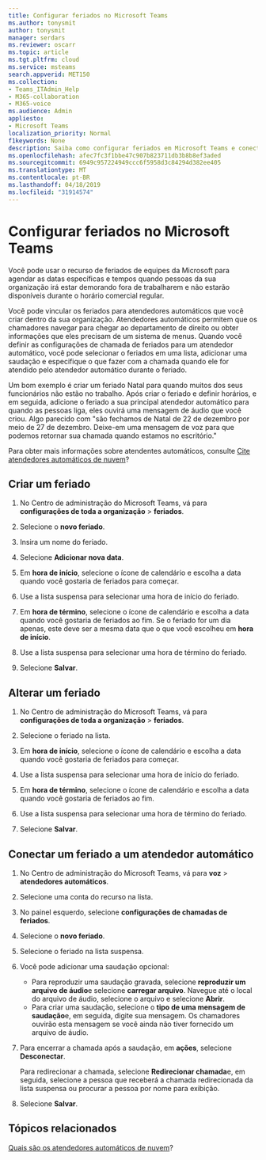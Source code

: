 ```yaml
---
title: Configurar feriados no Microsoft Teams
ms.author: tonysmit
author: tonysmit
manager: serdars
ms.reviewer: oscarr
ms.topic: article
ms.tgt.pltfrm: cloud
ms.service: msteams
search.appverid: MET150
ms.collection:
- Teams_ITAdmin_Help
- M365-collaboration
- M365-voice
ms.audience: Admin
appliesto:
- Microsoft Teams
localization_priority: Normal
f1keywords: None
description: Saiba como configurar feriados em Microsoft Teams e conectá-los para o atendedor automático.
ms.openlocfilehash: afec7fc3f1bbe47c907b823711db3b8b8ef3aded
ms.sourcegitcommit: 6949c957224949ccc6f5958d3c84294d382ee405
ms.translationtype: MT
ms.contentlocale: pt-BR
ms.lasthandoff: 04/18/2019
ms.locfileid: "31914574"
---
```

# <a name="set-up-holidays-in-microsoft-teams"></a>Configurar feriados no Microsoft Teams

Você pode usar o recurso de feriados de equipes da Microsoft para agendar as datas específicas e tempos quando pessoas da sua organização irá estar demorando fora de trabalharem e não estarão disponíveis durante o horário comercial regular. 

Você pode vincular os feriados para atendedores automáticos que você criar dentro da sua organização. Atendedores automáticos permitem que os chamadores navegar para chegar ao departamento de direito ou obter informações que eles precisam de um sistema de menus. Quando você definir as configurações de chamada de feriados para um atendedor automático, você pode selecionar o feriados em uma lista, adicionar uma saudação e especifique o que fazer com a chamada quando ele for atendido pelo atendedor automático durante o feriado.

Um bom exemplo é criar um feriado Natal para quando muitos dos seus funcionários não estão no trabalho. Após criar o feriado e definir horários, e em seguida, adicione o feriado a sua principal atendedor automático para quando as pessoas liga, eles ouvirá uma mensagem de áudio que você criou. Algo parecido com "são fechamos de Natal de 22 de dezembro por meio de 27 de dezembro. Deixe-em uma mensagem de voz para que podemos retornar sua chamada quando estamos no escritório."

Para obter mais informações sobre atendentes automáticos, consulte [Cite atendedores automáticos de nuvem](what-are-phone-system-auto-attendants.md)?  

## <a name="create-a-holiday"></a>Criar um feriado

1. No Centro de administração do Microsoft Teams, vá para **configurações de toda a organização** > **feriados**.

2. Selecione o **novo feriado**.

3. Insira um nome do feriado.

4. Selecione **Adicionar nova data**.

5. Em **hora de início**, selecione o ícone de calendário e escolha a data quando você gostaria de feriados para começar.

6. Use a lista suspensa para selecionar uma hora de início do feriado.

7. Em **hora de término**, selecione o ícone de calendário e escolha a data quando você gostaria de feriados ao fim. Se o feriado for um dia apenas, este deve ser a mesma data que o que você escolheu em **hora de início**.

8. Use a lista suspensa para selecionar uma hora de término do feriado.

9. Selecione **Salvar**.

## <a name="change-a-holiday"></a>Alterar um feriado

1. No Centro de administração do Microsoft Teams, vá para **configurações de toda a organização** > **feriados**.

2. Selecione o feriado na lista.

3. Em **hora de início**, selecione o ícone de calendário e escolha a data quando você gostaria de feriados para começar.

4. Use a lista suspensa para selecionar uma hora de início do feriado.

5. Em **hora de término**, selecione o ícone de calendário e escolha a data quando você gostaria de feriados ao fim. 

6. Use a lista suspensa para selecionar uma hora de término do feriado.

7. Selecione **Salvar**.

## <a name="connect-a-holiday-to-an-auto-attendant"></a>Conectar um feriado a um atendedor automático

1. No Centro de administração do Microsoft Teams, vá para **voz** > **atendedores automáticos**.
2. Selecione uma conta do recurso na lista.
3. No painel esquerdo, selecione **configurações de chamadas de feriados**.
4. Selecione o **novo feriado**.
5. Selecione o feriado na lista suspensa.
6. Você pode adicionar uma saudação opcional:
    - Para reproduzir uma saudação gravada, selecione **reproduzir um arquivo de áudio**e selecione **carregar arquivo**. Navegue até o local do arquivo de áudio, selecione o arquivo e selecione **Abrir**.
    - Para criar uma saudação, selecione o **tipo de uma mensagem de saudação**e, em seguida, digite sua mensagem. Os chamadores ouvirão esta mensagem se você ainda não tiver fornecido um arquivo de áudio.
7. Para encerrar a chamada após a saudação, em **ações**, selecione **Desconectar**. 

    Para redirecionar a chamada, selecione **Redirecionar chamada**e, em seguida, selecione a pessoa que receberá a chamada redirecionada da lista suspensa ou procurar a pessoa por nome para exibição.
8. Selecione **Salvar**.

## <a name="related-topics"></a>Tópicos relacionados

[Quais são os atendedores automáticos de nuvem](what-are-phone-system-auto-attendants.md)?